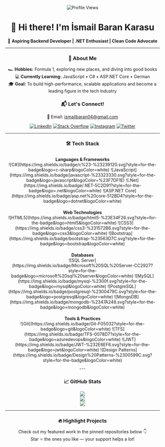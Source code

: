 <div align="center">

![Profile Views](https://komarev.com/ghpvc/?username=ismailbarankarasu&color=blue)

# 👋 Hi there! I'm İsmail Baran Karasu

🎯 **Aspiring Backend Developer | .NET Enthusiast | Clean Code Advocate**

---

### 🚀 About Me
🏎️ **Hobbies:** Formula 1, exploring new places, and diving into good books  
💻 **Currently Learning:** JavaScript • C# • ASP.NET Core • German  
🎓 **Goal:** To build high-performance, scalable applications and become a leading figure in the tech industry



### 📬 Let's Connect!
📧 Email: [ismailbaran04@gmail.com](mailto:ismailbaran04@gmail.com)

[![LinkedIn](https://img.shields.io/badge/LinkedIn-%230077B5.svg?logo=linkedin&logoColor=white)](https://linkedin.com/in/ismail-baran-karasu-a98916227)
[![Stack Overflow](https://img.shields.io/badge/-Stackoverflow-FE7A16?logo=stack-overflow&logoColor=white)](https://stackoverflow.com/users/16912334/ismail-baran-karasu)
[![Instagram](https://img.shields.io/badge/Instagram-%23E4405F.svg?logo=Instagram&logoColor=white)](https://instagram.com/ismailbarankarasu)
[![Twitter](https://img.shields.io/badge/Twitter-%231DA1F2.svg?logo=Twitter&logoColor=white)](https://twitter.com/ismaiBaranK)

---

### 🛠️ Tech Stack

<div align="left">
  <div style="display: flex; flex-wrap: wrap; justify-content: center;">
    <div style="margin: 10px; text-align: center;">
      <strong>Languages & Frameworks</strong><br>
      ![C#](https://img.shields.io/badge/c%23-%23239120.svg?style=for-the-badge&logo=c-sharp&logoColor=white)  
      ![JavaScript](https://img.shields.io/badge/javascript-%23323330.svg?style=for-the-badge&logo=javascript&logoColor=%23F7DF1E)  
      ![.Net](https://img.shields.io/badge/.NET-5C2D91?style=for-the-badge&logo=.net&logoColor=white)  
      ![ASP.NET Core](https://img.shields.io/badge/asp.net%20core-512BD4?style=for-the-badge&logo=dotnet&logoColor=white)  
    </div>
    <div style="margin: 10px; text-align: center;">
      <strong>Web Technologies</strong><br>
      ![HTML5](https://img.shields.io/badge/html5-%23E34F26.svg?style=for-the-badge&logo=html5&logoColor=white)  
      ![CSS3](https://img.shields.io/badge/css3-%231572B6.svg?style=for-the-badge&logo=css3&logoColor=white)  
      ![Bootstrap](https://img.shields.io/badge/bootstrap-%23563D7C.svg?style=for-the-badge&logo=bootstrap&logoColor=white)  
    </div>
    <div style="margin: 10px; text-align: center;">
      <strong>Databases</strong><br>
      ![SQL Server](https://img.shields.io/badge/Microsoft%20SQL%20Server-CC2927?style=for-the-badge&logo=microsoft%20sql%20server&logoColor=white)  
      ![MySQL](https://img.shields.io/badge/mysql-%2300f.svg?style=for-the-badge&logo=mysql&logoColor=white)  
      ![PostgreSQL](https://img.shields.io/badge/postgresql-%2300479C.svg?style=for-the-badge&logo=postgresql&logoColor=white)  
      ![MongoDB](https://img.shields.io/badge/mongodb-%2347A248.svg?style=for-the-badge&logo=mongodb&logoColor=white)  
    </div>
    <div style="margin: 10px; text-align: center;">
      <strong>Tools & Practices</strong><br>
      ![Git](https://img.shields.io/badge/Git-F05032?style=for-the-badge&logo=git&logoColor=white)  
      ![TFS](https://img.shields.io/badge/TFS-0078D7?style=for-the-badge&logo=azuredevops&logoColor=white)  
      ![JWT](https://img.shields.io/badge/JWT-%232E6EF6.svg?style=for-the-badge&logo=jwt&logoColor=white)  
      ![Design Patterns](https://img.shields.io/badge/Design%20Patterns-%2300599C.svg?style=for-the-badge&logoColor=white)  
    </div>
  </div>
</div>
---

### 📈 GitHub Stats

![](https://github-readme-stats.vercel.app/api?username=ismailbarankarasu&theme=dark&hide_border=false&include_all_commits=true&count_private=true)  
![](https://github-readme-streak-stats.herokuapp.com/?user=ismailbarankarasu&theme=dark&hide_border=false)  
![](https://github-readme-stats.vercel.app/api/top-langs/?username=ismailbarankarasu&theme=dark&hide_border=false&layout=compact)

---

### 🔥 Highlight Projects  
Check out my featured work in the pinned repositories below 👇  
Star ⭐ the ones you like — your support helps a lot!

</div>
